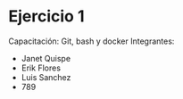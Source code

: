 # Ejercicio 1
Capacitación: Git, bash y docker
Integrantes:
- Janet Quispe
- Erik Flores
- Luis Sanchez
- 789